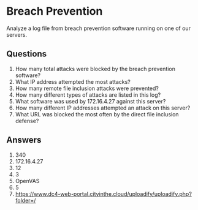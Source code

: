 # Breach Prevention
Analyze a log file from breach prevention software running on one of our servers.

## Questions
1. How many total attacks were blocked by the breach prevention software?
2. What IP address attempted the most attacks?
3. How many remote file inclusion attacks were prevented?
4. How many different types of attacks are listed in this log?
5. What software was used by 172.16.4.27 against this server?
6. How many different IP addresses attempted an attack on this server?
7. What URL was blocked the most often by the direct file inclusion defense?

## Answers
1. 340
2. 172.16.4.27
3. 12
4. 3
5. OpenVAS
6. 5
7. https://www.dc4-web-portal.cityinthe.cloud/uploadify/uploadify.php?folder=/
